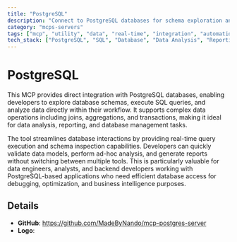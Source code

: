 ```yaml
---
title: "PostgreSQL"
description: "Connect to PostgreSQL databases for schema exploration and SQL query execution to support data analysis and reporting workflows."
category: "mcps-servers"
tags: ["mcp", "utility", "data", "real-time", "integration", "automation"]
tech_stack: ["PostgreSQL", "SQL", "Database", "Data Analysis", "Reporting"]
---
```


# PostgreSQL

This MCP provides direct integration with PostgreSQL databases, enabling developers to explore database schemas, execute SQL queries, and analyze data directly within their workflow. It supports complex data operations including joins, aggregations, and transactions, making it ideal for data analysis, reporting, and database management tasks.

The tool streamlines database interactions by providing real-time query execution and schema inspection capabilities. Developers can quickly validate data models, perform ad-hoc analysis, and generate reports without switching between multiple tools. This is particularly valuable for data engineers, analysts, and backend developers working with PostgreSQL-based applications who need efficient database access for debugging, optimization, and business intelligence purposes.

## Details

- **GitHub**: https://github.com/MadeByNando/mcp-postgres-server
- **Logo**: 
